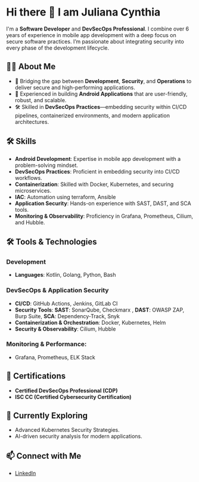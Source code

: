 # Hi there 👋 I am Juliana Cynthia
I'm a **Software Developer** and **DevSecOps Professional**. I combine over 6 years of experience in mobile app development with a deep focus on secure software practices. I’m passionate about integrating security into every phase of the development lifecycle.

## 👨‍💻 About Me
- 🔐 Bridging the gap between **Development**, **Security**, and **Operations** to deliver secure and high-performing applications.  
- 📱 Experienced in building **Android Applications** that are user-friendly, robust, and scalable.  
- 🛠 Skilled in **DevSecOps Practices**—embedding security within CI/CD pipelines, containerized environments, and modern application architectures.  

## 🛠 Skills
- **Android Development**: Expertise in mobile app development with a problem-solving mindset.  
- **DevSecOps Practices**: Proficient in embedding security into CI/CD workflows.  
- **Containerization**: Skilled with Docker, Kubernetes, and securing microservices.
- **IAC**:  Automation using terraform, Ansible
- **Application Security**: Hands-on experience with SAST, DAST, and SCA tools.  
- **Monitoring & Observability**: Proficiency in Grafana, Prometheus, Cilium, and Hubble.  

## 🛠️ Tools & Technologies
### Development
- **Languages**: Kotlin, Golang, Python, Bash  

### DevSecOps & Application Security
- **CI/CD**: GitHub Actions, Jenkins, GitLab CI  
- **Security Tools**: **SAST**: SonarQube, Checkmarx  , **DAST**: OWASP ZAP, Burp Suite, **SCA**: Dependency-Track, Snyk  
- **Containerization & Orchestration**: Docker, Kubernetes, Helm  
- **Security & Observability**: Cilium, Hubble  

### Monitoring & Performance: 
- Grafana, Prometheus, ELK Stack  

## 🌟 Certifications
- **Certified DevSecOps Professional (CDP)**  
- **ISC CC (Certified Cybersecurity Certification)**  

## 🌱 Currently Exploring
- Advanced Kubernetes Security Strategies.  
- AI-driven security analysis for modern applications.  

## 📫 Connect with Me
- [LinkedIn](https://www.linkedin.com/in/juliana-k-05037622a/)  

